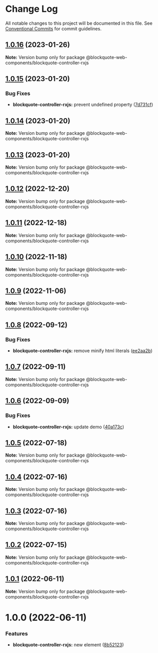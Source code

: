 # Change Log

All notable changes to this project will be documented in this file.
See [Conventional Commits](https://conventionalcommits.org) for commit guidelines.

## [1.0.16](https://github.com/oscarmarina/blockquote-web-components/compare/@blockquote-web-components/blockquote-controller-rxjs@1.0.15...@blockquote-web-components/blockquote-controller-rxjs@1.0.16) (2023-01-26)

**Note:** Version bump only for package @blockquote-web-components/blockquote-controller-rxjs

## [1.0.15](https://github.com/oscarmarina/blockquote-web-components/compare/@blockquote-web-components/blockquote-controller-rxjs@1.0.14...@blockquote-web-components/blockquote-controller-rxjs@1.0.15) (2023-01-20)

### Bug Fixes

- **blockquote-controller-rxjs:** prevent undefined property ([7d731cf](https://github.com/oscarmarina/blockquote-web-components/commit/7d731cf53d114befe7275fc307338956323f43ef))

## [1.0.14](https://github.com/oscarmarina/blockquote-web-components/compare/@blockquote-web-components/blockquote-controller-rxjs@1.0.13...@blockquote-web-components/blockquote-controller-rxjs@1.0.14) (2023-01-20)

**Note:** Version bump only for package @blockquote-web-components/blockquote-controller-rxjs

## [1.0.13](https://github.com/oscarmarina/blockquote-web-components/compare/@blockquote-web-components/blockquote-controller-rxjs@1.0.12...@blockquote-web-components/blockquote-controller-rxjs@1.0.13) (2023-01-20)

**Note:** Version bump only for package @blockquote-web-components/blockquote-controller-rxjs

## [1.0.12](https://github.com/oscarmarina/blockquote-web-components/compare/@blockquote-web-components/blockquote-controller-rxjs@1.0.11...@blockquote-web-components/blockquote-controller-rxjs@1.0.12) (2022-12-20)

**Note:** Version bump only for package @blockquote-web-components/blockquote-controller-rxjs

## [1.0.11](https://github.com/oscarmarina/blockquote-web-components/compare/@blockquote-web-components/blockquote-controller-rxjs@1.0.10...@blockquote-web-components/blockquote-controller-rxjs@1.0.11) (2022-12-18)

**Note:** Version bump only for package @blockquote-web-components/blockquote-controller-rxjs

## [1.0.10](https://github.com/oscarmarina/blockquote-web-components/compare/@blockquote-web-components/blockquote-controller-rxjs@1.0.9...@blockquote-web-components/blockquote-controller-rxjs@1.0.10) (2022-11-18)

**Note:** Version bump only for package @blockquote-web-components/blockquote-controller-rxjs

## [1.0.9](https://github.com/oscarmarina/blockquote-web-components/compare/@blockquote-web-components/blockquote-controller-rxjs@1.0.8...@blockquote-web-components/blockquote-controller-rxjs@1.0.9) (2022-11-06)

**Note:** Version bump only for package @blockquote-web-components/blockquote-controller-rxjs

## [1.0.8](https://github.com/oscarmarina/blockquote-web-components/compare/@blockquote-web-components/blockquote-controller-rxjs@1.0.7...@blockquote-web-components/blockquote-controller-rxjs@1.0.8) (2022-09-12)

### Bug Fixes

- **blockquote-controller-rxjs:** remove minify html literals ([ee2aa2b](https://github.com/oscarmarina/blockquote-web-components/commit/ee2aa2ba9745ed30870e9631ea8f21971670ea78))

## [1.0.7](https://github.com/oscarmarina/blockquote-web-components/compare/@blockquote-web-components/blockquote-controller-rxjs@1.0.6...@blockquote-web-components/blockquote-controller-rxjs@1.0.7) (2022-09-11)

**Note:** Version bump only for package @blockquote-web-components/blockquote-controller-rxjs

## [1.0.6](https://github.com/oscarmarina/blockquote-web-components/compare/@blockquote-web-components/blockquote-controller-rxjs@1.0.5...@blockquote-web-components/blockquote-controller-rxjs@1.0.6) (2022-09-09)

### Bug Fixes

- **blockquote-controller-rxjs:** update demo ([40a173c](https://github.com/oscarmarina/blockquote-web-components/commit/40a173c58e017c2d924a3af87e96455de9688e42))

## [1.0.5](https://github.com/oscarmarina/blockquote-web-components/compare/@blockquote-web-components/blockquote-controller-rxjs@1.0.4...@blockquote-web-components/blockquote-controller-rxjs@1.0.5) (2022-07-18)

**Note:** Version bump only for package @blockquote-web-components/blockquote-controller-rxjs

## [1.0.4](https://github.com/oscarmarina/blockquote-web-components/compare/@blockquote-web-components/blockquote-controller-rxjs@1.0.3...@blockquote-web-components/blockquote-controller-rxjs@1.0.4) (2022-07-16)

**Note:** Version bump only for package @blockquote-web-components/blockquote-controller-rxjs

## [1.0.3](https://github.com/oscarmarina/blockquote-web-components/compare/@blockquote-web-components/blockquote-controller-rxjs@1.0.2...@blockquote-web-components/blockquote-controller-rxjs@1.0.3) (2022-07-16)

**Note:** Version bump only for package @blockquote-web-components/blockquote-controller-rxjs

## [1.0.2](https://github.com/oscarmarina/blockquote-web-components/compare/@blockquote-web-components/blockquote-controller-rxjs@1.0.1...@blockquote-web-components/blockquote-controller-rxjs@1.0.2) (2022-07-15)

**Note:** Version bump only for package @blockquote-web-components/blockquote-controller-rxjs

## [1.0.1](https://github.com/oscarmarina/blockquote-web-components/compare/@blockquote-web-components/blockquote-controller-rxjs@1.0.0...@blockquote-web-components/blockquote-controller-rxjs@1.0.1) (2022-06-11)

**Note:** Version bump only for package @blockquote-web-components/blockquote-controller-rxjs

# 1.0.0 (2022-06-11)

### Features

- **blockquote-controller-rxjs:** new element ([8b52123](https://github.com/oscarmarina/blockquote-web-components/commit/8b521232bd59dc52d79e3f3a06a85cf7870687ee))
